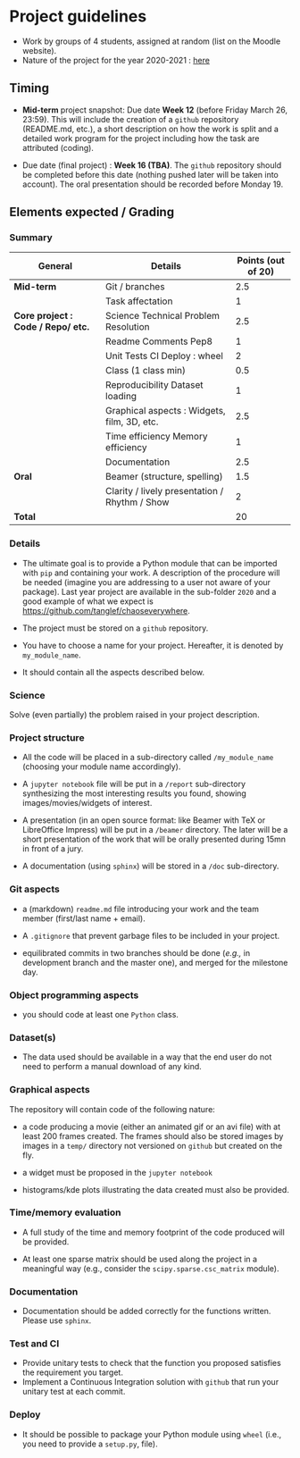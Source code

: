 # Project guidelines

- Work by groups of 4 students, assigned at random (list on the Moodle website).
- Nature of the project for the year 2020-2021 : [here](../2021)

## Timing
- **Mid-term** project snapshot: Due date **Week 12** (before Friday March 26, 23:59). This will include the creation of a ```github``` repository (README.md, etc.), a short description on how the work is split and a detailed work program for the project including how the task are attributed (coding).

- Due date (final project) : **Week 16 (TBA)**. The ```github``` repository should be completed before this date (nothing pushed later will be taken into account). The oral presentation should be recorded before Monday 19.


## Elements expected /  Grading


### Summary

|General |Details|Points (out of 20)|
|-----|--------------|----------------|
|**Mid-term**|Git / branches|2.5             |
|     |Task affectation|1               |
|**Core project : Code / Repo/ etc.**|Science Technical Problem Resolution|2.5             |
|     |Readme Comments  Pep8|1               |
|     |Unit Tests CI Deploy : wheel|2               |
|     |Class (1 class min)|0.5             |
|     |Reproducibility  Dataset loading|1               |
|     |Graphical aspects : Widgets, film, 3D, etc.|2.5             |
|     |Time efficiency Memory efficiency|1               |
|     |Documentation |2.5             |
|**Oral** |Beamer (structure, spelling)|1.5             |
|     |Clarity / lively presentation / Rhythm / Show |2               |
| **Total**| | 20|


### Details

- The ultimate goal is to provide a Python module that can be imported with `pip` and containing your work.
A description of the procedure will be needed (imagine you are addressing to a user not aware of your package).
Last year project are available in the sub-folder `2020` and a good example of what we expect is <https://github.com/tanglef/chaoseverywhere>.

- The project must be stored on a `github` repository.

- You have to choose a name for your project. Hereafter, it is denoted by `my_module_name`.

- It should contain all the aspects described below.

### Science
Solve (even partially) the problem raised in your project description.


### Project structure

- All the code will be placed in a sub-directory called `/my_module_name` (choosing your module name accordingly).

- A `jupyter notebook` file  will be put in a `/report` sub-directory synthesizing the most interesting results you found, showing images/movies/widgets of interest.

- A presentation (in an open source format: like Beamer with TeX or LibreOffice Impress) will be put in a `/beamer` directory. The later will be a short presentation of the work that will be orally presented during 15mn in front of a jury.

- A documentation (using `sphinx`) will be stored in a `/doc` sub-directory.

### Git aspects

- a (markdown) `readme.md` file introducing your work and the team member (first/last name + email).

- A `.gitignore` that prevent garbage files to be included in your project.

- equilibrated commits in two branches should be done (*e.g.,* in development branch and the master one), and merged for the milestone day.

### Object programming aspects

- you should code at least one `Python` class.

### Dataset(s)

- The data used should be available in a way that the end user do not need to perform a manual download of any kind.

### Graphical aspects

The repository will contain code of the following nature:

- a code producing a movie (either an animated gif or an avi file) with at least 200 frames created. The frames should also be stored images by images in a `temp/` directory not versioned on `github` but created on the fly.

- a widget must be proposed in the `jupyter notebook`

- histograms/kde plots illustrating the data created must also be provided.

### Time/memory evaluation

- A full study of the time and memory footprint of the code produced will be provided.

- At least one sparse matrix should be used along the project in a meaningful way (e.g., consider the `scipy.sparse.csc_matrix` module).

### Documentation

- Documentation should be added correctly for the functions written. Please use `sphinx`.

### Test and CI

- Provide unitary tests to check that the function you proposed satisfies the requirement you target.
- Implement a Continuous Integration solution with `github` that run your unitary test at each commit.

### Deploy

- It should be possible to package your Python module using `wheel` (i.e., you need to provide a `setup.py`,  file).
